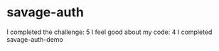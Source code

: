 # savage-auth






I completed the challenge: 5
I feel good about my code: 4
I completed savage-auth-demo
